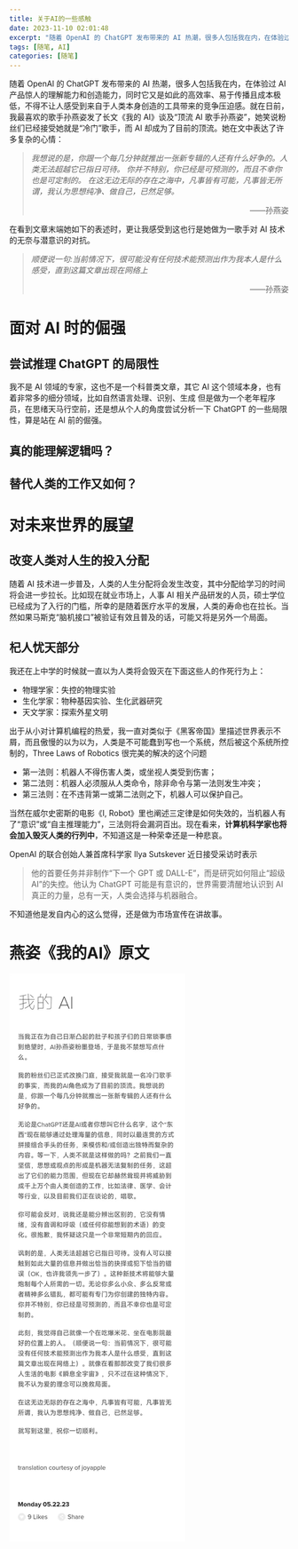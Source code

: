 ```yaml
---
title: 关于AI的一些感触
date: 2023-11-10 02:01:48
excerpt: "随着 OpenAI 的 ChatGPT 发布带来的 AI 热潮，很多人包括我在内，在体验过 AI 产品惊人的理解能力和创造能力，同时它又是如此的高效率、易于传播且成本极低，不得不让人感受到来自于人类本身创造的工具带来的竞争压迫感。就在日前，我最喜欢的歌手孙燕姿发了长文谈及近日引发争议的“顶流 AI 歌手孙燕姿”。她笑说粉丝们已经接受她就是“冷门”歌手，而 AI 却成为了目前的顶流。"
tags: [随笔, AI]
categories: [随笔]
---
```


随着 OpenAI 的 ChatGPT 发布带来的 AI 热潮，很多人包括我在内，在体验过 AI 产品惊人的理解能力和创造能力，同时它又是如此的高效率、易于传播且成本极低，不得不让人感受到来自于人类本身创造的工具带来的竞争压迫感。就在日前，我最喜欢的歌手孙燕姿发了长文《我的 AI》谈及“顶流 AI 歌手孙燕姿”，她笑说粉丝们已经接受她就是“冷门”歌手，而 AI 却成为了目前的顶流。她在文中表达了许多复杂的心情：

> _我想说的是，你跟一个每几分钟就推出一张新专辑的人还有什么好争的。人类无法超越它已指日可待。
> 你并不特别，你已经是可预测的，而且不幸你也是可定制的。
> 在这无边无际的存在之海中，凡事皆有可能，凡事皆无所谓，我认为思想纯净、做自己，已然足够。_
>
> <p align="right">——孙燕姿</p>

在看到文章末端她如下的表述时，更让我感受到这也行是她做为一歌手对 AI 技术的无奈与潜意识的对抗。

> _顺便说一句:当前情况下，很可能没有任何技术能预测出作为我本人是什么感受，直到这篇文章出现在网络上_
>
> <p align="right">——孙燕姿</p>

# 面对 AI 时的倔强

## 尝试推理 ChatGPT 的局限性

我不是 AI 领域的专家，这也不是一个科普类文章，其它 AI 这个领域本身，也有着非常多的细分领域，比如自然语言处理、识别、生成
但是做为一个老年程序员，在思绪天马行空前，还是想从个人的角度尝试分析一下 ChatGPT 的一些局限性，算是站在 AI 前的倔强。

## 真的能理解逻辑吗？

## 替代人类的工作又如何？

# 对未来世界的展望

## 改变人类对人生的投入分配

随着 AI 技术进一步普及，人类的人生分配将会发生改变，其中分配给学习的时间将会进一步拉长。比如现在就业市场上，人事 AI 相关产品研发的人员，硕士学位已经成为了入行的门槛，所幸的是随着医疗水平的发展，人类的寿命也在拉长。当然如果马斯克“脑机接口”被验证有效且普及的话，可能又将是另外一个局面。

## 杞人忧天部分

我还在上中学的时候就一直以为人类将会毁灭在下面这些人的作死行为上：

- 物理学家：失控的物理实验
- 生化学家：物种基因实验、生化武器研究
- 天文学家：探索外星文明

出于从小对计算机编程的热爱，我一直对类似于《黑客帝国》里描述世界表示不屑，而且傲慢的以为以为，人类是不可能蠢到写也一个系统，然后被这个系统所控制的，Three Laws of Robotics 很完美的解决的这个问题

- 第一法则：机器人不得伤害人类，或坐视人类受到伤害；
- 第二法则：机器人必须服从人类命令，除非命令与第一法则发生冲突；
- 第三法则：在不违背第一或第二法则之下，机器人可以保护自己。

当然在威尔史密斯的电影《I, Robot》里也阐述三定律是如何失效的，当机器人有了“意识”或“自主推理能力”，三法则将会漏洞百出。现在看来，**计算机科学家也将会加入毁灭人类的行列中**，不知道这是一种荣幸还是一种悲哀。

OpenAI 的联合创始人兼首席科学家 Ilya Sutskever 近日接受采访时表示

> 他的首要任务并非制作“下一个 GPT 或 DALL-E”，而是研究如何阻止“超级 AI”的失控。他认为 ChatGPT 可能是有意识的，世界需要清醒地认识到 AI 真正的力量，总有一天，人类会选择与机器融合。

不知道他是发自内心的这么觉得，还是做为市场宣传在讲故事。

# 燕姿《我的AI》原文
![《我的AI》](../pic/thoughts-in-ai/Stafenie%20My%20AI.jpg)
